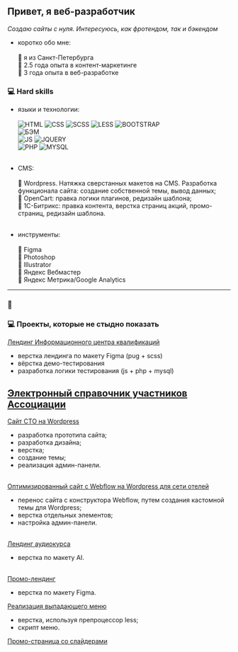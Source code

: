 ## Привет, я веб-разработчик

*Создаю сайты с нуля. Интересуюсь, как фротендом, так и бэкендом*

- коротко обо мне:<br><br>
📍 я из Санкт-Петербурга<br>
📍 2.5 года опыта в контент-маркетинге<br>
📍 3 года опыта в веб-разработке

### 💻 Hard skills

- языки и технологии:<br><br>
![HTML](https://img.shields.io/badge/-html-orange)
![CSS](https://img.shields.io/badge/-css-green)
![SCSS](https://img.shields.io/badge/-scss-blueviolet)
![LESS](https://img.shields.io/badge/-less-blue)
![BOOTSTRAP](https://img.shields.io/badge/-bootstrap-blueviolet)<br>
![БЭМ](https://img.shields.io/badge/-bem-blue)<br>
![JS](https://img.shields.io/badge/-js-yellow)
![JQUERY](https://img.shields.io/badge/-jquery-blue)<br>
![PHP](https://img.shields.io/badge/-php-blue)
![MYSQL](https://img.shields.io/badge/-mysql-blue)<br><br>

- CMS:<br><br>
📍 Wordpress. Натяжка сверстанных макетов на CMS. Разработка функционала сайта: создание собственной темы, вывод данных;<br>
📍 OpenCart: правка логики плагинов, редизайн шаблона;<br>
📍 1С-Битрикс: правка контента, верстка страниц акций, промо-страниц, редизайн шаблона.<br><br>

- инструменты:<br><br>
📍 Figma <br>
📍 Photoshop<br>
📍 Illustrator<br>
📍 Яндекс Вебмастер <br>
📍 Яндекс Метрика/Google Analytics

<hr>

### 🔗 &nbsp;

### 💻 Проекты, которые не стыдно показать

[Лендинг Информационного центра квалификаций](https://infonok.ru/)
- верстка лендинга по макету Figma (pug + scss)
- вёрстка демо-тестирования
- разработка логики тестирования (js + php + mysql)

[Электронный справочник участников Ассоциации](https://opsr.ru/)
- 

[Сайт СТО на Wordpress](https://trans-hub.ru/)
- разработка прототипа сайта;
- разработка дизайна;
- верстка;
- создание темы;
- реализация админ-панели.<br><br>

[Оптимизированный сайт с Webflow на Wordpress для сети отелей](https://www.kravtgroup.com/)
- перенос сайта с конструктора Webflow, путем создания кастомной темы для Wordpress;
- верстка отдельных элементов;
- настройка админ-панели.<br><br>

[Лендинг аудиокурса](https://language-efficiency.com/jane_stories/)
- верстка по макету AI.<br><br>

[Промо-лендинг](https://langme.ru/lk/promo/summer-21.php)
- верстка по макету Figma.

[Реализация выпадающего меню](http://s98172cd.beget.tech/test9/)
- верстка, используя препроцессор less;
- скрипт меню.

[Промо-страница со слайдерами](http://s98172cd.beget.tech/test6/)
